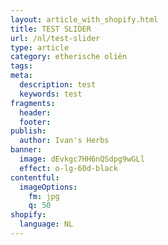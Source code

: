 ```yaml
---
layout: article_with_shopify.html
title: TEST SLIDER
url: /nl/test-slider
type: article
category: etherische oliën
tags:
meta:
  description: test
  keywords: test
fragments:
  header:
  footer:
publish:
  author: Ivan's Herbs
banner:
  image: dEvkgc7HH6nQSdpg9wGLl
  effect: o-lg-60d-black
contentful:
  imageOptions:
    fm: jpg
    q: 50
shopify:
  language: NL
---
```


<section id="tubes_value_packs" class="products padding-100 background-fullwidth background-fixed" style="background-image: url(assets/img/home_background_products.jpg);">
    <div class="container-fluid">
        <div class="row align-items-center">
            <div class="col-12">
                <div class="products-slider aos-init slick-initialized slick-slider slick-dotted aos-animate" data-aos="fade-left">
                    <div class="slick-list draggable" style="padding: 0px 150px;"><div class="slick-track" style="opacity: 1; width: 2035px; transform: translate3d(407px, 0px, 0px);"><div class="item text-center slick-slide slick-current slick-center" data-slick-index="0" aria-hidden="true" style="width: 337px;" tabindex="0" role="tabpanel" id="slick-slide10" aria-describedby="slick-slide-control10">
                        <img src="https://images.ctfassets.net/lyvtxhzy9zgr/7DY2SOQhqApZObTguUXhA6/7677406b72c8bab0408dd77fd5153184/kruiden-als-alledaags-product.jpg?h=250" class="img-fluid d-block mx-auto" alt="">
                    </div><div class="item text-center slick-slide" data-slick-index="1" aria-hidden="true" style="width: 337px;" tabindex="0" role="tabpanel" id="slick-slide11" aria-describedby="slick-slide-control11">
                        <img src="https://images.ctfassets.net/lyvtxhzy9zgr/7DY2SOQhqApZObTguUXhA6/7677406b72c8bab0408dd77fd5153184/kruiden-als-alledaags-product.jpg?h=250" class="img-fluid d-block mx-auto" alt="">
                    </div><div class="item text-center slick-slide" data-slick-index="2" aria-hidden="true" style="width: 337px;" tabindex="0" role="tabpanel" id="slick-slide12" aria-describedby="slick-slide-control12">
                        <img src="https://images.ctfassets.net/lyvtxhzy9zgr/7DY2SOQhqApZObTguUXhA6/7677406b72c8bab0408dd77fd5153184/kruiden-als-alledaags-product.jpg?h=250" class="img-fluid d-block mx-auto" alt="">
                    </div><div class="item text-center slick-slide" data-slick-index="3" aria-hidden="true" style="width: 337px;" tabindex="-1" role="tabpanel" id="slick-slide13" aria-describedby="slick-slide-control13">
                        <img src="https://images.ctfassets.net/lyvtxhzy9zgr/7DY2SOQhqApZObTguUXhA6/7677406b72c8bab0408dd77fd5153184/kruiden-als-alledaags-product.jpg?h=250" class="img-fluid d-block mx-auto" alt="">
                    </div><div class="item text-center slick-slide" data-slick-index="4" aria-hidden="true" style="width: 337px;" tabindex="-1" role="tabpanel" id="slick-slide14" aria-describedby="slick-slide-control14">
                        <img src="https://images.ctfassets.net/lyvtxhzy9zgr/7DY2SOQhqApZObTguUXhA6/7677406b72c8bab0408dd77fd5153184/kruiden-als-alledaags-product.jpg?h=250" class="img-fluid d-block mx-auto" alt="">
                    </div>
                </div>
            </div>
        </div>
    </div>
</section>

